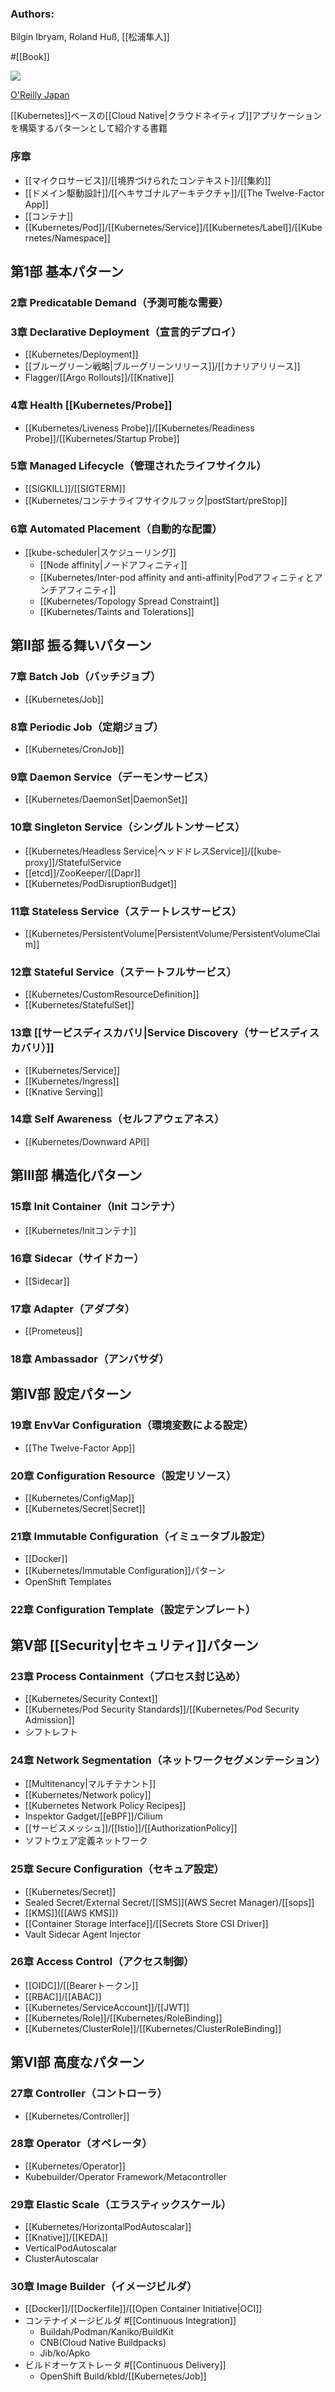 ### Authors:
Bilgin Ibryam, Roland Huß, [[松浦隼人]]

#[[Book]] 

![](https://www.oreilly.co.jp/books/images/picture_large978-4-8144-0088-1.jpeg)

[O'Reilly Japan](https://www.oreilly.co.jp/books/9784814400881/)

[[Kubernetes]]ベースの[[Cloud Native|クラウドネイティブ]]アプリケーションを構築するパターンとして紹介する書籍

### 序章
- [[マイクロサービス]]/[[境界づけられたコンテキスト]]/[[集約]]
- [[ドメイン駆動設計]]/[[ヘキサゴナルアーキテクチャ]]/[[The Twelve-Factor App]]
- [[コンテナ]]
- [[Kubernetes/Pod]]/[[Kubernetes/Service]]/[[Kubernetes/Label]]/[[Kubernetes/Namespace]]
## 第1部 基本パターン
### 2章 Predicatable Demand（予測可能な需要）
### 3章 Declarative Deployment（宣言的デプロイ）
- [[Kubernetes/Deployment]]
- [[ブルーグリーン戦略|ブルーグリーンリリース]]/[[カナリアリリース]]
- Flagger/[[Argo Rollouts]]/[[Knative]]
### 4章 Health [[Kubernetes/Probe]]
- [[Kubernetes/Liveness Probe]]/[[Kubernetes/Readiness Probe]]/[[Kubernetes/Startup Probe]]
### 5章 Managed Lifecycle（管理されたライフサイクル）
- [[SIGKILL]]/[[SIGTERM]]
- [[Kubernetes/コンテナライフサイクルフック|postStart/preStop]]
### 6章 Automated Placement（自動的な配置）
- [[kube-scheduler|スケジューリング]]
  - [[Node affinity|ノードアフィニティ]]
  - [[Kubernetes/Inter-pod affinity and anti-affinity|Podアフィニティとアンチアフィニティ]]
  - [[Kubernetes/Topology Spread Constraint]]
  - [[Kubernetes/Taints and Tolerations]]
## 第II部 振る舞いパターン
### 7章 Batch Job（バッチジョブ）
- [[Kubernetes/Job]]
### 8章 Periodic Job（定期ジョブ）
- [[Kubernetes/CronJob]]
### 9章 Daemon Service（デーモンサービス）
- [[Kubernetes/DaemonSet|DaemonSet]]
### 10章 Singleton Service（シングルトンサービス）
- [[Kubernetes/Headless Service|ヘッドドレスService]]/[[kube-proxy]]/StatefulService
- [[etcd]]/ZooKeeper/[[Dapr]]
- [[Kubernetes/PodDisruptionBudget]]
### 11章 Stateless Service（ステートレスサービス）
- [[Kubernetes/PersistentVolume|PersistentVolume/PersistentVolumeClaim]]
### 12章 Stateful Service（ステートフルサービス）
- [[Kubernetes/CustomResourceDefinition]]
- [[Kubernetes/StatefulSet]]
### 13章 [[サービスディスカバリ|Service Discovery（サービスディスカバリ）]]
- [[Kubernetes/Service]]
- [[Kubernetes/Ingress]]
- [[Knative Serving]]
### 14章 Self Awareness（セルフアウェアネス）
- [[Kubernetes/Downward API]]
## 第III部 構造化パターン
### 15章 Init Container（Init コンテナ）
- [[Kubernetes/Initコンテナ]]
### 16章 Sidecar（サイドカー）
- [[Sidecar]]
### 17章 Adapter（アダプタ）
- [[Prometeus]]
### 18章 Ambassador（アンバサダ）
## 第IV部 設定パターン
### 19章 EnvVar Configuration（環境変数による設定）
- [[The Twelve-Factor App]]
### 20章 Configuration Resource（設定リソース）
- [[Kubernetes/ConfigMap]]
- [[Kubernetes/Secret|Secret]]
### 21章 Immutable Configuration（イミュータブル設定）
- [[Docker]]
- [[Kubernetes/Immutable Configuration]]パターン
- OpenShift Templates
### 22章 Configuration Template（設定テンプレート）
## 第V部 [[Security|セキュリティ]]パターン
### 23章 Process Containment（プロセス封じ込め）
- [[Kubernetes/Security Context]]
- [[Kubernetes/Pod Security Standards]]/[[Kubernetes/Pod Security Admission]]
- シフトレフト
### 24章 Network Segmentation（ネットワークセグメンテーション）
- [[Multitenancy|マルチテナント]]
- [[Kubernetes/Network policy]]
- [[Kubernetes Network Policy Recipes]]
- Inspektor Gadget/[[eBPF]]/Cilium
- [[サービスメッシュ]]/[[Istio]]/[[AuthorizationPolicy]]
- ソフトウェア定義ネットワーク
### 25章 Secure Configuration（セキュア設定）
- [[Kubernetes/Secret]]
- Sealed Secret/External Secret/[[SMS]](AWS Secret Manager)/[[sops]]
- [[KMS]]([[AWS KMS]])
- [[Container Storage Interface]]/[[Secrets Store CSI Driver]]
- Vault Sidecar Agent Injector
### 26章 Access Control（アクセス制御）
- [[OIDC]]/[[Bearerトークン]]
- [[RBAC]]/[[ABAC]]
- [[Kubernetes/ServiceAccount]]/[[JWT]]
- [[Kubernetes/Role]]/[[Kubernetes/RoleBinding]]
- [[Kubernetes/ClusterRole]]/[[Kubernetes/ClusterRoleBinding]]
## 第VI部 高度なパターン
### 27章 Controller（コントローラ）
- [[Kubernetes/Controller]]
### 28章 Operator（オペレータ）
- [[Kubernetes/Operator]]
- Kubebuilder/Operator Framework/Metacontroller
### 29章 Elastic Scale（エラスティックスケール）
- [[Kubernetes/HorizontalPodAutoscalar]]
- [[Knative]]/[[KEDA]]
- VerticalPodAutoscalar
- ClusterAutoscalar
### 30章 Image Builder（イメージビルダ）
- [[Docker]]/[[Dockerfile]]/[[Open Container Initiative|OCI]]
- コンテナイメージビルダ #[[Continuous Integration]]
  - Buildah/Podman/Kaniko/BuildKit
  - CNB(Cloud Native Buildpacks)
  - Jib/ko/Apko
- ビルドオーケストレータ #[[Continuous Delivery]]
  - OpenShift Build/kbld/[[Kubernetes/Job]]